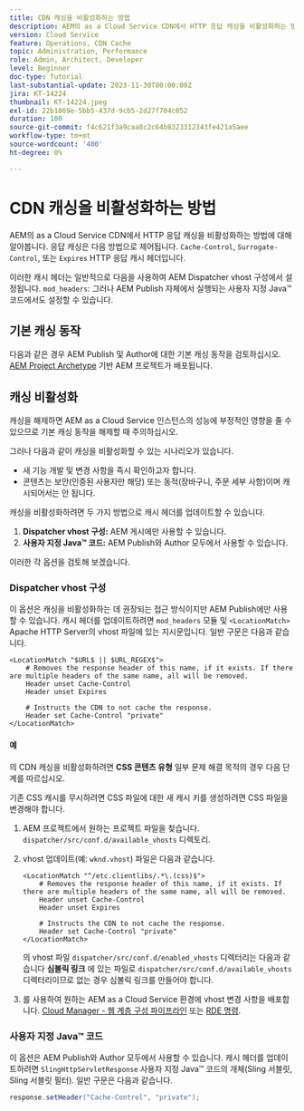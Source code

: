 ```yaml
---
title: CDN 캐싱을 비활성화하는 방법
description: AEM의 as a Cloud Service CDN에서 HTTP 응답 캐싱을 비활성화하는 방법에 대해 알아봅니다.
version: Cloud Service
feature: Operations, CDN Cache
topic: Administration, Performance
role: Admin, Architect, Developer
level: Beginner
doc-type: Tutorial
last-substantial-update: 2023-11-30T00:00:00Z
jira: KT-14224
thumbnail: KT-14224.jpeg
exl-id: 22b1869e-5bb5-437d-9cb5-2d27f704c052
duration: 100
source-git-commit: f4c621f3a9caa8c2c64b8323312343fe421a5aee
workflow-type: tm+mt
source-wordcount: '400'
ht-degree: 0%

---
```


# CDN 캐싱을 비활성화하는 방법

AEM의 as a Cloud Service CDN에서 HTTP 응답 캐싱을 비활성화하는 방법에 대해 알아봅니다. 응답 캐싱은 다음 방법으로 제어됩니다. `Cache-Control`, `Surrogate-Control`, 또는 `Expires` HTTP 응답 캐시 헤더입니다.

이러한 캐시 헤더는 일반적으로 다음을 사용하여 AEM Dispatcher vhost 구성에서 설정됩니다. `mod_headers`: 그러나 AEM Publish 자체에서 실행되는 사용자 지정 Java™ 코드에서도 설정할 수 있습니다.

## 기본 캐싱 동작

다음과 같은 경우 AEM Publish 및 Author에 대한 기본 캐싱 동작을 검토하십시오. [AEM Project Archetype](./enable-caching.md#default-caching-behavior) 기반 AEM 프로젝트가 배포됩니다.

## 캐싱 비활성화

캐싱을 해제하면 AEM as a Cloud Service 인스턴스의 성능에 부정적인 영향을 줄 수 있으므로 기본 캐싱 동작을 해제할 때 주의하십시오.

그러나 다음과 같이 캐싱을 비활성화할 수 있는 시나리오가 있습니다.

- 새 기능 개발 및 변경 사항을 즉시 확인하고자 합니다.
- 콘텐츠는 보안(인증된 사용자만 해당) 또는 동적(장바구니, 주문 세부 사항)이며 캐시되어서는 안 됩니다.

캐싱을 비활성화하려면 두 가지 방법으로 캐시 헤더를 업데이트할 수 있습니다.

1. **Dispatcher vhost 구성:** AEM 게시에만 사용할 수 있습니다.
1. **사용자 지정 Java™ 코드:** AEM Publish와 Author 모두에서 사용할 수 있습니다.

이러한 각 옵션을 검토해 보겠습니다.

### Dispatcher vhost 구성

이 옵션은 캐싱을 비활성화하는 데 권장되는 접근 방식이지만 AEM Publish에만 사용할 수 있습니다. 캐시 헤더를 업데이트하려면 `mod_headers` 모듈 및 `<LocationMatch>` Apache HTTP Server의 vhost 파일에 있는 지시문입니다. 일반 구문은 다음과 같습니다.

```
<LocationMatch "$URL$ || $URL_REGEX$">
    # Removes the response header of this name, if it exists. If there are multiple headers of the same name, all will be removed.
    Header unset Cache-Control
    Header unset Expires

    # Instructs the CDN to not cache the response.
    Header set Cache-Control "private"
</LocationMatch>
```

#### 예

의 CDN 캐싱을 비활성화하려면 **CSS 콘텐츠 유형** 일부 문제 해결 목적의 경우 다음 단계를 따르십시오.

기존 CSS 캐시를 무시하려면 CSS 파일에 대한 새 캐시 키를 생성하려면 CSS 파일을 변경해야 합니다.

1. AEM 프로젝트에서 원하는 프로젝트 파일을 찾습니다. `dispatcher/src/conf.d/available_vhosts` 디렉토리.
1. vhost 업데이트(예: `wknd.vhost`) 파일은 다음과 같습니다.

   ```
   <LocationMatch "^/etc.clientlibs/.*\.(css)$">
       # Removes the response header of this name, if it exists. If there are multiple headers of the same name, all will be removed.
       Header unset Cache-Control
       Header unset Expires
   
       # Instructs the CDN to not cache the response.
       Header set Cache-Control "private"
   </LocationMatch>
   ```

   의 vhost 파일 `dispatcher/src/conf.d/enabled_vhosts` 디렉터리는 다음과 같습니다 **심볼릭 링크** 에 있는 파일로 `dispatcher/src/conf.d/available_vhosts` 디렉터리이므로 없는 경우 심볼릭 링크를 만들어야 합니다.
1. 를 사용하여 원하는 AEM as a Cloud Service 환경에 vhost 변경 사항을 배포합니다. [Cloud Manager - 웹 계층 구성 파이프라인](https://experienceleague.adobe.com/docs/experience-manager-cloud-service/content/implementing/using-cloud-manager/cicd-pipelines/introduction-ci-cd-pipelines.html?#web-tier-config-pipelines) 또는 [RDE 명령](https://experienceleague.adobe.com/docs/experience-manager-learn/cloud-service/developing/rde/how-to-use.html?lang=en#deploy-apache-or-dispatcher-configuration).

### 사용자 지정 Java™ 코드

이 옵션은 AEM Publish와 Author 모두에서 사용할 수 있습니다. 캐시 헤더를 업데이트하려면 `SlingHttpServletResponse` 사용자 지정 Java™ 코드의 개체(Sling 서블릿, Sling 서블릿 필터). 일반 구문은 다음과 같습니다.

```java
response.setHeader("Cache-Control", "private");
```
